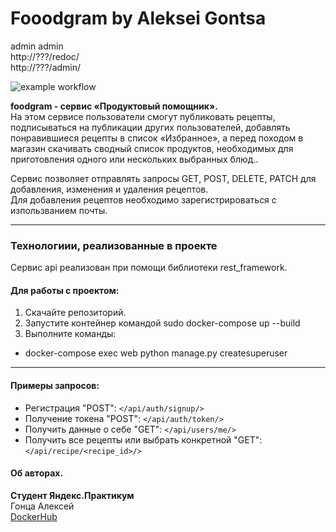 # Fooodgram by Aleksei Gontsa

admin admin<br>
http://???/redoc/<br>
http://???/admin/<br>

![example workflow](https://github.com/alekseigontsa/foodgram-project-react/actions/workflows/yamdb_workflow.yml/badge.svg)

**foodgram - сервис «Продуктовый помощник».**<br>
На этом сервисе пользователи смогут публиковать рецепты, подписываться на публикации других пользователей, добавлять понравившиеся рецепты в список «Избранное», а перед походом в магазин скачивать сводный список продуктов, необходимых для приготовления одного или нескольких выбранных блюд..<br>

Сервис позволяет отправлять запросы GET, POST, DELETE, PATCH для добавления, изменения и удаления рецептов.<br>
Для добавления рецептов необходимо зарегистрироваться с изпользванием почты.<br>
<hr>

### Технологиии, реализованные в проекте

Сервис api реализован при помощи библиотеки rest_framework.

#### Для работы с проектом:  
1. Скачайте репозиторий.
2. Запустите контейнер командой sudo docker-compose up --build
3. Выполните команды:
  - docker-compose exec web python manage.py createsuperuser
<hr>

#### Примеры запросов:
* Регистрация "POST": `</api/auth/signup/>`<br>
* Получение токена "POST": `</api/auth/token/>`<br>
* Получить данные о себе "GET": `</api/users/me/>`<br>
* Получить все рецепты или выбрать конкретной "GET": `</api/recipe/<recipe_id>/>`<br>


#### Об авторах.<br>
**Студент Яндекс.Практикум**<br>
Гонца Алексей<br>
[DockerHub](https://hub.docker.com/u/alexgon354)<br>

